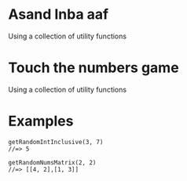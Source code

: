 # Asand Inba aaf 

Using a collection of utility functions 
# Touch the numbers game 

Using a collection of utility functions
 
# Examples

```
getRandomIntInclusive(3, 7)
//=> 5
```  

```
getRandomNumsMatrix(2, 2)
//=> [[4, 2],[1, 3]]
```  